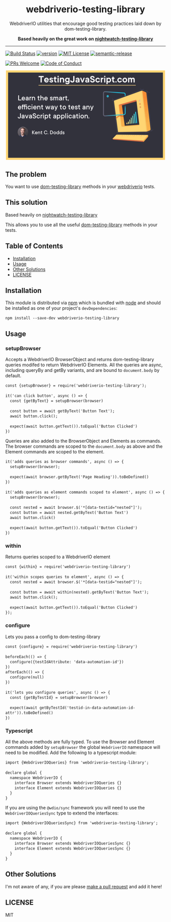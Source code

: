 <div align="center">
<h1>webdriverio-testing-library</h1>

<p>WebdriverIO utilities that encourage good testing practices laid down by dom-testing-library.</p>

<p><strong>Based heavily on the great work on <a href="https://github.com/testing-library/nightwatch-testing-library">nightwatch-testing-library</a></strong></p>

</div>

<hr />

[![Build Status][build-badge]][build]
[![version][version-badge]][package]
[![MIT License][license-badge]][license]
[![semantic-release](https://img.shields.io/badge/%20%20%F0%9F%93%A6%F0%9F%9A%80-semantic--release-e10079.svg)](https://github.com/semantic-release/semantic-release)

[![PRs Welcome][prs-badge]][prs]
[![Code of Conduct][coc-badge]][coc]

<div align="center">
<a href="https://testingjavascript.com">
<img width="500" alt="TestingJavaScript.com Learn the smart, efficient way to test any JavaScript application." src="https://raw.githubusercontent.com/kentcdodds/cypress-testing-library/master/other/testingjavascript.jpg" />
</a>
</div>

## The problem

You want to use [dom-testing-library](https://github.com/kentcdodds/dom-testing-library) methods in your [webdriverio][webdriverio] tests.

## This solution

Based heavily on [nightwatch-testing-library][nightwatch-testing-library]

This allows you to use all the useful [dom-testing-library](https://github.com/kentcdodds/dom-testing-library) methods in your tests.

## Table of Contents

<!-- START doctoc generated TOC please keep comment here to allow auto update -->
<!-- DON'T EDIT THIS SECTION, INSTEAD RE-RUN doctoc TO UPDATE -->

- [Installation](#installation)
- [Usage](#usage)
- [Other Solutions](#other-solutions)
- [LICENSE](#license)

<!-- END doctoc generated TOC please keep comment here to allow auto update -->

## Installation

This module is distributed via [npm][npm] which is bundled with [node][node] and
should be installed as one of your project's `devDependencies`:

```
npm install --save-dev webdriverio-testing-library
```

## Usage

### setupBrowser

Accepts a WebdriverIO BrowserObject and returns dom-testing-library queries
modifed to return WebdriverIO Elements. All the queries are async, including
queryBy and getBy variants, and are bound to `document.body` by default.

```
const {setupBrowser} = require('webdriverio-testing-library');

it('can click button', async () => {
  const {getByText} = setupBrowser(browser)

  const button = await getByText('Button Text');
  await button.click();

  expect(await button.getText()).toEqual('Button Clicked')
})
```

Queries are also added to the BrowserObject and Elements as commands. The
browser commands are scoped to the `document.body` as above and the Element
commands are scoped to the element.

```
it('adds queries as browser commands', async () => {
  setupBrowser(browser);

  expect(await browser.getByText('Page Heading')).toBeDefined()
})

it('adds queries as element commands scoped to element', async () => {
  setupBrowser(browser);

  const nested = await browser.$('*[data-testid="nested"]');
  const button = await nested.getByText('Button Text')
  await button.click()

  expect(await button.getText()).toEqual('Button Clicked')
})
```

### within

Returns queries scoped to a WebdriverIO element

```
const {within} = require('webdriverio-testing-library')

it('within scopes queries to element', async () => {
  const nested = await browser.$('*[data-testid="nested"]');

  const button = await within(nested).getByText('Button Text');
  await button.click();

  expect(await button.getText()).toEqual('Button Clicked')
});
```

### configure

Lets you pass a config to dom-testing-library

```
const {configure} = require('webdriverio-testing-library')

beforeEach(() => {
  configure({testIdAttribute: 'data-automation-id'})
})
afterEach(() => {
  configure(null)
})

it('lets you configure queries', async () => {
  const {getByTestId} = setupBrowser(browser)

  expect(await getByTestId('testid-in-data-automation-id-attr')).toBeDefined()
})
```

### Typescript

All the above methods are fully typed. To use the Browser and Element commands
added by `setupBrowser` the global `WebdriverIO` namespace will need to be
modified. Add the following to a typescript module:

```
import {WebdriverIOQueries} from 'webdriverio-testing-library';

declare global {
  namespace WebdriverIO {
    interface Browser extends WebdriverIOQueries {}
    interface Element extends WebdriverIOQueries {}
  }
}
```

If you are using the `@wdio/sync` framework you will need to use the
`WebdriverIOQueriesSync` type to extend the interfaces:

```
import {WebdriverIOQueriesSync} from 'webdriverio-testing-library';

declare global {
  namespace WebdriverIO {
    interface Browser extends WebdriverIOQueriesSync {}
    interface Element extends WebdriverIOQueriesSync {}
  }
}
```

## Other Solutions

I'm not aware of any, if you are please [make a pull request][prs] and add it
here!

## LICENSE

MIT

[npm]: https://www.npmjs.com/
[node]: https://nodejs.org
[build-badge]: https://github.com/olivierwilkinson/webdriverio-testing-library/workflows/webdriverio-testing-library/badge.svg
[build]: https://github.com/olivierwilkinson/webdriverio-testing-library/actions?query=branch%3Amaster+workflow%3Awebdriverio-testing-library
[version-badge]: https://img.shields.io/npm/v/olivierwilkinson/webdriverio-testing-library.svg?style=flat-square
[package]: https://www.npmjs.com/package/webdriverio-testing-library
[downloads-badge]: https://img.shields.io/npm/dm/olivierwilkinson/webdriverio-testing-library.svg?style=flat-square
[npmtrends]: http://www.npmtrends.com/webdriverio-testing-library
[license-badge]: https://img.shields.io/npm/l/webdriverio-testing-library.svg?style=flat-square
[license]: https://github.com/olivierwilkinson/webdriverio-testing-library/blob/master/LICENSE
[prs-badge]: https://img.shields.io/badge/PRs-welcome-brightgreen.svg?style=flat-square
[prs]: http://makeapullrequest.com
[coc-badge]: https://img.shields.io/badge/code%20of-conduct-ff69b4.svg?style=flat-square
[coc]: https://github.com/olivierwilkinson/webdriverio-testing-library/blob/master/other/CODE_OF_CONDUCT.md
[dom-testing-library]: https://github.com/testing-library/dom-testing-library
[webdriverio]: https://webdriver.io/
[nightwatch-testing-library]: https://github.com/testing-library/nightwatch-testing-library
